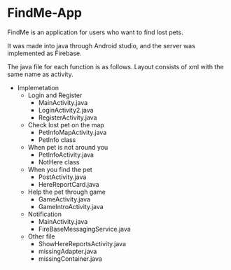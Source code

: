# FindMe-App

FindMe is an application for users who want to find lost pets.

It was made into java through Android studio, and the server was implemented as Firebase.

The java file for each function is as follows. Layout consists of xml with the same name as activity.

- Implemetation
    - Login and Register
        - MainActivity.java
        - LoginActivity2.java
        - RegisterActivity.java
    - Check lost pet on the map
        - PetInfoMapActivity.java
        - PetInfo class
    - When pet is not around you
        - PetInfoActivity.java
        - NotHere class
    - When you find the pet
        - PostActivity.java
        - HereReportCard.java
    - Help the pet through game
        - GameActivity.java
        - GameIntroActivity.java
    - Notification
        - MainActivity.java
        - FireBaseMessagingService.java
    - Other file
        - ShowHereReportsActivity.java
        - missingAdapter.java
        - missingContainer.java

###
